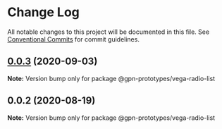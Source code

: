 # Change Log

All notable changes to this project will be documented in this file.
See [Conventional Commits](https://conventionalcommits.org) for commit guidelines.

## [0.0.3](https://github.com/gpn-prototypes/vega-ui/compare/@gpn-prototypes/vega-radio-list@0.0.2...@gpn-prototypes/vega-radio-list@0.0.3) (2020-09-03)

**Note:** Version bump only for package @gpn-prototypes/vega-radio-list





## 0.0.2 (2020-08-19)

**Note:** Version bump only for package @gpn-prototypes/vega-radio-list
